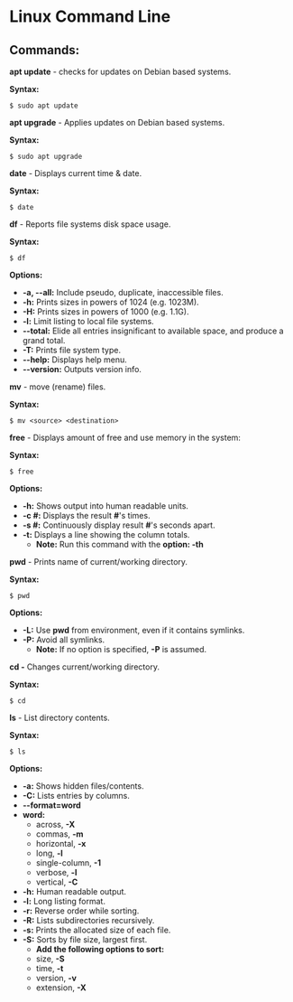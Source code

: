 # Linux Command Line

## Commands:

**apt update** - checks for updates on Debian based systems.

**Syntax:**

`$ sudo apt update`

**apt upgrade** - Applies updates on Debian based systems.

**Syntax:**

`$ sudo apt upgrade`

**date** - Displays current time & date.

**Syntax:**

`$ date`

**df** - Reports file systems disk space usage.

**Syntax:**

`$ df`

**Options:**

* **-a, --all:** Include pseudo, duplicate, inaccessible files.
* **-h:** Prints sizes in powers of 1024 \(e.g. 1023M\).
* **-H:** Prints sizes in powers of 1000 \(e.g. 1.1G\).
* **-l:** Limit listing to local file systems.
* **--total:** Elide all entries insignificant to available space, and produce a grand total.
* **-T:** Prints file system type.
* **--help:** Displays help menu.
* **--version:** Outputs version info.

**mv** - move \(rename\) files.

**Syntax:**

`$ mv <source> <destination>`

**free** - Displays amount of free and use memory in the system:

**Syntax:**

`$ free`

**Options:**

* **-h:** Shows output into human readable units.
* **-c \#:** Displays the result **\#**'s times.
* **-s \#:** Continuously display result **\#**'s seconds apart.
* **-t:** Displays a line showing the column totals.
  * **Note:** Run this command with the **option: -th**  

**pwd** - Prints name of current/working directory.

**Syntax:**

`$ pwd`

**Options:**

* **-L:** Use **pwd** from environment, even if it contains symlinks.
* **-P:** Avoid all symlinks.
  * **Note:** If no option is specified, **-P** is assumed.

**cd -** Changes current/working directory.

**Syntax:**

`$ cd`

**ls** - List directory contents.

**Syntax:**

`$ ls`

**Options:**
* **-a:** Shows hidden files/contents.
* **-C:** Lists entries by columns.
* **--format=word**
 * **word:**
    * across, **-X**
    * commas, **-m**
    * horizontal, **-x**
    * long, **-l**
    * single-column, **-1**
    * verbose, **-l**
    * vertical, **-C**
* **-h:** Human readable output.
* **-l:** Long listing format.
* **-r:** Reverse order while sorting.
* **-R:** Lists subdirectories recursively.
* **-s:** Prints the allocated size of each file.
* **-S:** Sorts by file size, largest first.
  * **Add the following options to sort:**
   * size, **-S**
   * time, **-t**
   * version, **-v**
   * extension, **-X**
